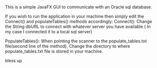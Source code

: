 This is a simple JavaFX GUI to communicate with an Oracle sql database.

If you wish to run the application in your machine then simply edit the Connect() and populateTables() methods accordingly:
Connect():
          Change the String dbURL to connect with whatever server you have available ( In my case I connected it to a local sql server)
          
PopulateTables():
          When pointing the scanner to the populate_tables.txt file(second line of the method), Change the directory to where populate_tables.txt file is stored in your machine.
          
bless up
